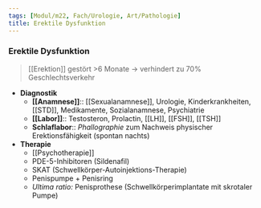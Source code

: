 ```yaml
---
tags: [Modul/m22, Fach/Urologie, Art/Pathologie]
title: Erektile Dysfunktion
---
```

### Erektile Dysfunktion
> [[Erektion]] gestört >6 Monate → verhindert zu 70% Geschlechtsverkehr
- **Diagnostik**
	- **[[Anamnese]]**:: [[Sexualanamnese]], Urologie, Kinderkrankheiten, [[STD]], Medikamente, Sozialanamnese, Psychiatrie
	- **[[Labor]]**:: Testosteron, Prolactin, [[LH]], [[FSH]], [[TSH]]
	- **Schlaflabor**:: *Phallographie* zum Nachweis physischer Erektionsfähigkeit (spontan nachts)
- **Therapie**
	- [[Psychotherapie]]
	- PDE-5-Inhibitoren (Sildenafil)
	- SKAT (Schwellkörper-Autoinjektions-Therapie)
	- Penispumpe + Penisring
	- *Ultima ratio:* Penisprothese (Schwellkörperimplantate mit skrotaler Pumpe)